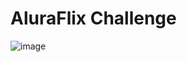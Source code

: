 # AluraFlix Challenge

![image](https://github.com/user-attachments/assets/c87bee62-52d4-4ab0-877f-0ac2b6ed3c0f)

